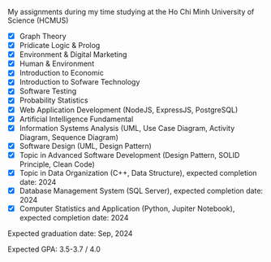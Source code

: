 My assignments during my time studying at the Ho Chi Minh University of Science (HCMUS)

- [x] Graph Theory
- [x] Pridicate Logic & Prolog
- [x] Environment & Digital Marketing
- [x] Human & Environment
- [x] Introduction to Economic
- [x] Introduction to Sofware Technology
- [x] Software Testing
- [x] Probability Statistics
- [x] Web Application Development (NodeJS, ExpressJS, PostgreSQL)
- [x] Artificial Intelligence Fundamental
- [x] Information Systems Analysis (UML, Use Case Diagram, Activity Diagram, Sequence Diagram)
- [x] Software Design (UML, Design Pattern)
- [x] Topic in Advanced Software Development (Design Pattern, SOLID Principle, Clean Code)
- [x] Topic in Data Organization (C++, Data Structure), expected completion date: 2024
- [x] Database Management System (SQL Server), expected completion date: 2024
- [x] Computer Statistics and Application (Python, Jupiter Notebook), expected completion date: 2024

Expected graduation date: Sep, 2024

Expected GPA: 3.5-3.7 / 4.0
